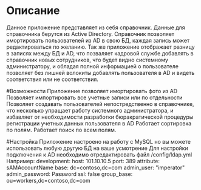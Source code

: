 # Описание
Данное приложение представляет из себя справочник. Данные для справочника берутся из Active Directory.
Справочник позволяет имортировать пользователей из AD в свою БД, каждая запись может редактироваться по желанию.
Так же приложение отображает разницу в записях между БД и AD, что позваляет кадровой службе добавлять в справочник новых сотрудников, что будет видно системному администратору, и обладая полной информацией о пользователе позволяет без лишней волокиты добавлять пользователя в AD и видеть соответствия или не соответствия.

#Возможности
Приложение позволяет имортировать фото из AD
Позволяет импортировать все учетные записи или по отдельности
Позволяет создавать пользователей непостредственно в справочнике, что несколько упращает работу системного администратора, и избавляет от необходимости разработки бюракратической процедуры регистрации учетных данных пользователя в AD
Работает сортировка по полям.
Работает поиск по всем полям.

#Настройка
Приложение настроено на работу с MySQL но вы можете использовать любую другую БД на ваше усмотрение
Для настройки подключения к AD необходимо отредактировать файл /config/ldap.yml
Например:
development:
  host: 101.10.10.5
  port: 389
  attribute: sAMAccountName
  base: dc=contoso,dc=com
  admin_user: "imperator"
  admin_password: Password
  ssl: false
  group_base: ou=workers,dc=contoso,dc=com

  
